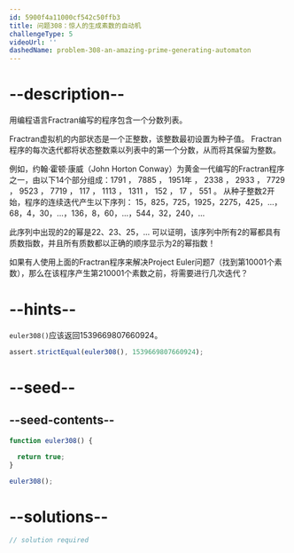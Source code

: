 ```yaml
---
id: 5900f4a11000cf542c50ffb3
title: 问题308：惊人的生成素数的自动机
challengeType: 5
videoUrl: ''
dashedName: problem-308-an-amazing-prime-generating-automaton
---
```


# --description--

用编程语言Fractran编写的程序包含一个分数列表。

Fractran虚拟机的内部状态是一个正整数，该整数最初设置为种子值。 Fractran程序的每次迭代都将状态整数乘以列表中的第一个分数，从而将其保留为整数。

例如，约翰·霍顿·康威（John Horton Conway）为黄金一代编写的Fractran程序之一，由以下14个部分组成：1791 ， 7885 ， 1951年 ， 2338 ， 2933 ， 7729 ， 9523 ， 7719 ， 117 ， 1113 ， 1311 ， 152 ， 17 ， 551 。 从种子整数2开始，程序的连续迭代产生以下序列： 15，825，725，1925，2275，425，...，68，4，30，...，136，8，60，...，544，32，240，...

此序列中出现的2的幂是22、23、25，... 可以证明，该序列中所有2的幂都具有质数指数，并且所有质数都以正确的顺序显示为2的幂指数！

如果有人使用上面的Fractran程序来解决Project Euler问题7（找到第10001个素数），那么在该程序产生第210001个素数之前，将需要进行几次迭代？

# --hints--

`euler308()`应该返回1539669807660924。

```js
assert.strictEqual(euler308(), 1539669807660924);
```

# --seed--

## --seed-contents--

```js
function euler308() {

  return true;
}

euler308();
```

# --solutions--

```js
// solution required
```
